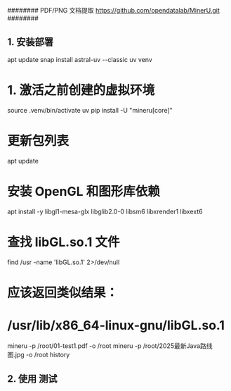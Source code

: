 ########  PDF/PNG 文档提取 https://github.com/opendatalab/MinerU.git ########
## 1. 安装部署
apt update
snap install astral-uv  --classic
uv venv
# 1. 激活之前创建的虚拟环境
source .venv/bin/activate
uv pip install -U "mineru[core]"
# 更新包列表
apt update
# 安装 OpenGL 和图形库依赖
apt install -y libgl1-mesa-glx libglib2.0-0 libsm6 libxrender1 libxext6
# 查找 libGL.so.1 文件
find /usr -name 'libGL.so.1' 2>/dev/null
# 应该返回类似结果：
# /usr/lib/x86_64-linux-gnu/libGL.so.1
mineru -p /root/01-test1.pdf -o /root
mineru -p /root/2025最新Java路线图.jpg -o /root
history

## 2. 使用 测试


